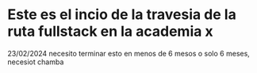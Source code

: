 # Este es el incio de la travesia de la ruta fullstack en la academia x
23/02/2024 necesito terminar esto en menos de 6 mesos o solo 6 meses, necesiot chamba 